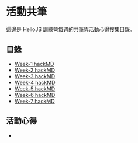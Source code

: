 # 活動共筆

這邊是 HelloJS 訓練營每週的共筆與活動心得搜集目錄。

## 目錄
- [Week-1 hackMD]()
- [Week-2 hackMD]()
- [Week-3 hackMD]()
- [Week-4 hackMD]()
- [Week-5 hackMD]()
- [Week-6 hackMD]()
- [Week-7 hackMD]()

## 活動心得
- 